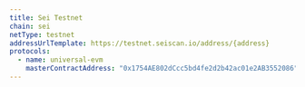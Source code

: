 ```yaml
---
title: Sei Testnet
chain: sei
netType: testnet
addressUrlTemplate: https://testnet.seiscan.io/address/{address}
protocols:
  - name: universal-evm
    masterContractAddress: "0x1754AE802dCcc5bd4fe2d2b42ac01e2AB3552086"
---
```


